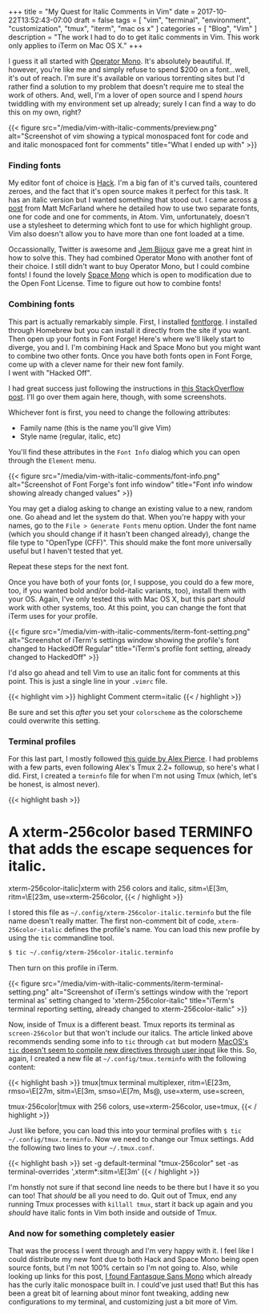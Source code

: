 +++
title = "My Quest for Italic Comments in Vim"
date = 2017-10-22T13:52:43-07:00
draft = false
tags = [
    "vim",
    "terminal",
    "environment",
    "customization",
    "tmux",
    "iterm",
    "mac os x"
]
categories = [
    "Blog",
    "Vim"
]
description = "The work I had to do to get italic comments in Vim. This work only applies to iTerm on Mac OS X."
+++

I guess it all started with [Operator Mono](https://www.typography.com/blog/introducing-operator). It's absolutely beautiful. If, however, you're like me and 
simply refuse to spend $200 on a font...well, it's out of reach. I'm sure it's available on various torrenting sites but I'd rather find a solution to my 
problem that doesn't require me to steal the work of others. And, well, I'm a lover of open source and I spend _hours_ twiddling with my environment set up 
already; surely I can find a way to do this on my own, right?

{{< figure src="/media/vim-with-italic-comments/preview.png" alt="Screenshot of vim showing a typical monospaced font for code and and italic monospaced font for comments" title="What I ended up with" >}}

### Finding fonts

My editor font of choice is [Hack](https://sourcefoundry.org/hack/). I'm a big fan of it's curved tails, countered zeroes, and the fact that it's open source 
makes it perfect for this task. It has an italic version but I wanted something that stood out. I came across [a 
post](https://medium.com/@docodemore/an-alternative-to-operator-mono-font-6e5d040e1c7e) from Matt McFarland where he detailed how to use two separate fonts, 
one for code and one for comments, in Atom. Vim, unfortunately, doesn't use a stylesheet to determing which font to use for which highlight group. Vim also 
doesn't allow you to have more than one font loaded at a time.

Occassionally, Twitter is awesome and [Jem Bijoux](https://twitter.com/JemBijoux/status/920501738167291907) gave me a great hint in how to solve this. They 
had combined Operator Mono with another font of their choice. I still didn't want to buy Operator Mono, but I could combine fonts! I found the lovely [Space 
Mono](https://fonts.google.com/specimen/Space+Mono) which is open to modification due to the Open Font License. Time to figure out how to combine fonts!

### Combining fonts

This part is actually remarkably simple. First, I installed [fontforge](https://fontforge.github.io/en-US/). I installed through Homebrew but you can install 
it directly from the site if you want. Then open up your fonts in Font Forge! Here's where we'll likely start to diverge, you and I. I'm combining Hack and 
Space Mono but you might want to combine two other fonts. Once you have both fonts open in Font Forge, come up with a clever name for their new font family.  
I went with "Hacked Off".

I had great success just following the instructions in [this StackOverflow post](https://graphicdesign.stackexchange.com/a/16528). I'll go over them again 
here, though, with some screenshots.

Whichever font is first, you need to change the following attributes:

- Family name (this is the name you'll give Vim)
- Style name (regular, italic, etc)

You'll find these attributes in the `Font Info` dialog which you can open through the `Element` menu.

{{< figure src="/media/vim-with-italic-comments/font-info.png" alt="Screenshot of Font Forge's font info window" title="Font info window showing already changed values" >}}

You may get a dialog asking to change an existing value to a new, random one. Go ahead and let the system do that. When you're happy with your names, go to 
the `File > Generate Fonts` menu option.  Under the font name (which you should change if it hasn't been changed already), change the file type to "OpenType 
(CFF)". This should make the font more universally useful but I haven't tested that yet.

Repeat these steps for the next font.

Once you have both of your fonts (or, I suppose, you could do a few more, too, if you wanted bold and/or bold-italic variants, too), install them with your 
OS. Again, I've only tested this with Mac OS X, but this part _should_ work with other systems, too. At this point, you can change the font that iTerm uses 
for your profile.


{{< figure src="/media/vim-with-italic-comments/iterm-font-setting.png" alt="Screenshot of iTerm's settings window showing the profile's font changed to HackedOff Regular" title="iTerm's profile font setting, already changed to HackedOff" >}}

I'd also go ahead and tell Vim to use an italic font for comments at this point. This is just a single line in your `.vimrc` file.

{{< highlight vim >}}
highlight Comment cterm=italic
{{< / highlight >}}

Be sure and set this _after_ you set your `colorscheme` as the colorscheme could overwrite this setting.

### Terminal profiles

For this last part, I mostly followed [this guide by Alex Pierce](https://alexpearce.me/2014/05/italics-in-iterm2-vim-tmux/). I had problems with a few parts, 
even following Alex's Tmux 2.2+ followup, so here's what I did. First, I created a `terminfo` file for when I'm not using Tmux (which, let's be honest, is 
almost never).

{{< highlight bash >}}
# A xterm-256color based TERMINFO that adds the escape sequences for italic.
xterm-256color-italic|xterm with 256 colors and italic,
  sitm=\E[3m, ritm=\E[23m,
  use=xterm-256color,
{{< / highlight >}}

I stored this file as `~/.config/xterm-256color-italic.terminfo` but the file name doesn't really matter. The first non-comment bit of code, 
`xterm-256color-italic` defines the profile's name. You can load this new profile by using the `tic` commandline tool.

```bash
$ tic ~/.config/xterm-256color-italic.terminfo
```

Then turn on this profile in iTerm.

{{< figure src="/media/vim-with-italic-comments/iterm-terminal-setting.png" alt="Screenshot of iTerm's settings window with the 'report terminal as' setting changed to 'xterm-256color-italic" title="iTerm's terminal reporting setting, already changed to xterm-256color-italic" >}}

Now, inside of Tmux is a different beast. Tmux reports its terminal as `screen-256color` but that won't include our italics. The article linked above 
recommends sending some info to `tic` through `cat` but modern [MacOS's `tic` doesn't seem to compile new directives through user 
input](https://apple.stackexchange.com/questions/249307/tic-doesnt-read-from-stdin-and-segfaults-when-adding-terminfo-to-support-italic/249385) like this. So, 
again, I created a new file at `~/.config/tmux.terminfo` with the following content:

{{< highlight bash >}}
tmux|tmux terminal multiplexer,
  ritm=\E[23m, rmso=\E[27m, sitm=\E[3m, smso=\E[7m, Ms@,
  use=xterm, use=screen,

tmux-256color|tmux with 256 colors,
  use=xterm-256color, use=tmux,
{{< / highlight >}}

Just like before, you can load this into your terminal profiles with `$ tic ~/.config/tmux.terminfo`. Now we need to change our Tmux settings. Add the 
following two lines to your `~/.tmux.conf`.

{{< highlight bash >}}
set -g default-terminal "tmux-256color"
set -as terminal-overrides ',xterm*:sitm=\E[3m'
{{< / highlight >}}

I'm honstly not sure if that second line needs to be there but I have it so you can too! That *should* be all you need to do. Quit out of Tmux, end any 
running Tmux processes with `killall tmux`, start it back up again and you *should* have italic fonts in Vim both inside and outside of Tmux.

### And now for something completely easier

That was the process I went through and I'm very happy with it. I feel like I could distribute my new font due to both Hack and Space Mono being open source 
fonts, but I'm not 100% certain so I'm not going to. Also, while looking up links for this post, [I found Fantasque Sans 
Mono](https://github.com/belluzj/fantasque-sans) which already has the curly italic monospace built in. I could've just used that! But this has been a great 
bit of learning about minor font tweaking, adding new configurations to my terminal, and customizing just a bit more of Vim.
